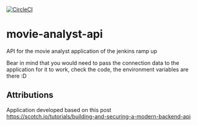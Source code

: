 [![CircleCI](https://circleci.com/gh/jyepesr1/movie-analyst-api/tree/master.svg?style=svg)](https://circleci.com/gh/jyepesr1/movie-analyst-api/tree/master)

# movie-analyst-api
API for the movie analyst application of the jenkins ramp up


Bear in mind that you would need to pass the connection data to the application for it to work, check the code, the environment variables are there :D

## Attributions
Application developed based on this post https://scotch.io/tutorials/building-and-securing-a-modern-backend-api
